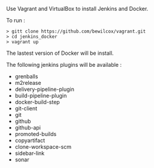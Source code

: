 Use Vagrant and VirtualBox to install Jenkins and Docker.

To run :
```
> gitt clone https://github.com/bewilcox/vagrant.git
> cd jenkins_docker
> vagrant up
```

The lastest version of Docker will be install.

The following jenkins plugins will be available :  
- grenballs
- m2release
- delivery-pipeline-plugin
- build-pipeline-plugin
- docker-build-step
- git-client
- git
- github
- github-api
- promoted-builds
- copyartifact
- clone-workspace-scm
- sidebar-link
- sonar